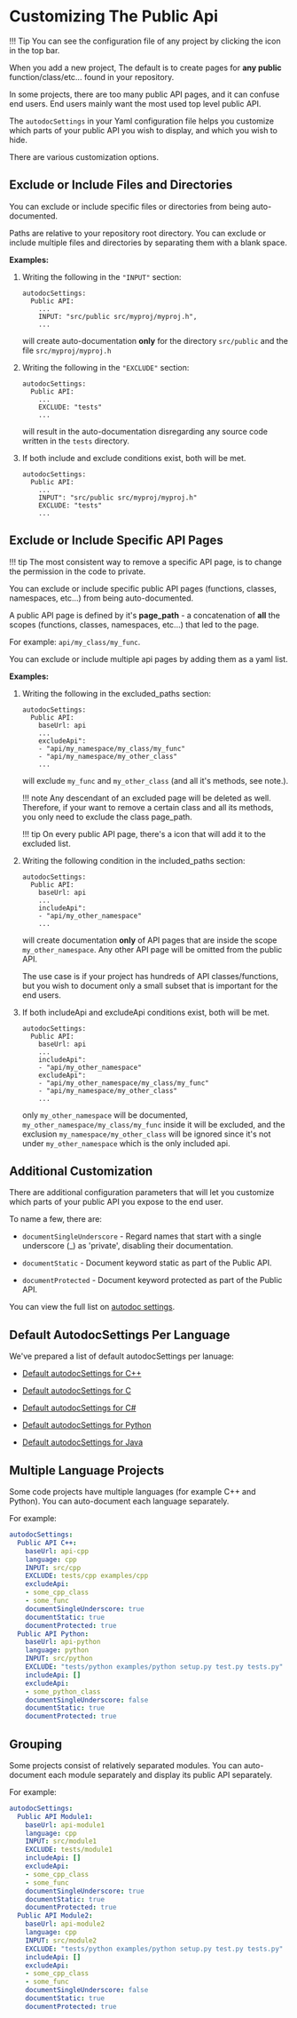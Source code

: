 Customizing The Public Api
=========================

!!! Tip
    You can see the configuration file of any project by clicking the <code><i class="fa fa-wrench"></i></code> icon in the top bar.

When you add a new project, The default is to create pages for **any public** function/class/etc... found in your repository.

In some projects, there are too many public API pages, and it can confuse end users. End users mainly want the most used top level public API.

The `autodocSettings` in your Yaml configuration file helps you customize which parts of your public API you wish to display, and which you wish to hide.

There are various customization options.

Exclude or Include Files and Directories
-------------------------------------
You can exclude or include specific files or directories from being auto-documented.

Paths are relative to your repository root directory. You can exclude or include multiple files and directories by separating them with a blank space.

**Examples:**

1.  Writing the following in the `"INPUT"` section:

        autodocSettings:
          Public API:
            ...
            INPUT: "src/public src/myproj/myproj.h",
            ...

    will create auto-documentation **only** for the directory `src/public` and the file `src/myproj/myproj.h`
    

2.  Writing the following in the `"EXCLUDE"` section:

        autodocSettings:
          Public API:
            ...
            EXCLUDE: "tests"
            ...

    will result in the auto-documentation disregarding any source code written in the `tests` directory.
    
3.  If both include and exclude conditions exist, both will be met.

        autodocSettings:
          Public API:
            ...
            INPUT": "src/public src/myproj/myproj.h"
            EXCLUDE: "tests"
            ...

Exclude or Include Specific API Pages
-------------------------------------

!!! tip
    The most consistent way to remove a specific API page, is to change the permission in the code to private.
    
You can exclude or include specific public API pages (functions, classes, namespaces, etc...) from being auto-documented.

A public API page is defined by it's **page_path** - a concatenation of **all** the scopes (functions, classes, namespaces, etc...) that led to the page. 

For example: `api/my_class/my_func`.

You can exclude or include multiple api pages by adding them as a yaml list. 

**Examples:**

1.  Writing the following in the excluded_paths section:

        autodocSettings:
          Public API:
            baseUrl: api
            ...
            excludeApi":
            - "api/my_namespace/my_class/my_func"
            - "api/my_namespace/my_other_class"
            ...

    will exclude `my_func` and `my_other_class` (and all it's methods, see note.).

    !!! note
        Any descendant of an excluded page will be deleted as well. Therefore, if your want to remove a certain class and all its methods, you only need to exclude the class page_path.

    !!! tip
        On every public API page, there's a <code><i class="fa fa-trash-o"></i></code> icon that will add it to the excluded list.


2.  Writing the following condition in the included_paths section:

        autodocSettings:
          Public API:
            baseUrl: api
            ...
            includeApi":
            - "api/my_other_namespace"
            ...

    will create documentation **only** of API pages that are inside the scope `my_other_namespace`. Any other API page will be omitted from the public API.
    
    The use case is if your project has hundreds of API classes/functions, but you wish to document only a small subset that is important for the end users.

3.  If both includeApi and excludeApi conditions exist, both will be met.

        autodocSettings:
          Public API:
            baseUrl: api
            ...
            includeApi":
            - "api/my_other_namespace"
            excludeApi":
            - "api/my_other_namespace/my_class/my_func"
            - "api/my_namespace/my_other_class"
            ...
    
    only `my_other_namespace` will be documented, `my_other_namespace/my_class/my_func` inside it will be excluded, and the exclusion `my_namespace/my_other_class` will be ignored since it's not under `my_other_namespace` which is the only included api. 
    

Additional Customization
------------------------

There are additional configuration parameters that will let you customize which parts of your public API you expose to the end user.
 
To name a few, there are:

*   `documentSingleUnderscore` - Regard names that start with a single underscore (_) as 'private', disabling their documentation.

*   `documentStatic` - Document keyword static as part of the Public API.

*   `documentProtected` - Document keyword protected as part of the Public API.

You can view the full list on [autodoc settings](https://doxiz.com/doxiz/master/autodoc-settings).

Default AutodocSettings Per Language
------------------------------------

We've prepared a list of default autodocSettings per lanuage:

- [Default autodocSettings for C++](https://doxiz.com/doxiz/master/autodoc-settings/#default-configurations-for-c_1)

- [Default autodocSettings for C](https://doxiz.com/doxiz/master/autodoc-settings/#default-configurations-for-c)

- [Default autodocSettings for C#](https://doxiz.com/doxiz/master/autodoc-settings/#default-configurations-for-c_2)

- [Default autodocSettings for Python](https://doxiz.com/doxiz/master/autodoc-settings/#default-configurations-for-python)

- [Default autodocSettings for Java](https://doxiz.com/doxiz/master/autodoc-settings/#default-configurations-for-java)


Multiple Language Projects
--------------------------

Some code projects have multiple languages (for example C++ and Python). You can auto-document each language separately.

For example:

```yaml
autodocSettings:
  Public API C++:
    baseUrl: api-cpp
    language: cpp
    INPUT: src/cpp
    EXCLUDE: tests/cpp examples/cpp
    excludeApi:
    - some_cpp_class
    - some_func
    documentSingleUnderscore: true
    documentStatic: true
    documentProtected: true
  Public API Python:
    baseUrl: api-python
    language: python
    INPUT: src/python
    EXCLUDE: "tests/python examples/python setup.py test.py tests.py"
    includeApi: []
    excludeApi:
    - some_python_class
    documentSingleUnderscore: false
    documentStatic: true
    documentProtected: true
```

Grouping
--------

Some projects consist of relatively separated modules. You can auto-document each module separately and display its public API separately.

For example:

```yaml
autodocSettings:
  Public API Module1:
    baseUrl: api-module1
    language: cpp
    INPUT: src/module1
    EXCLUDE: tests/module1
    includeApi: []
    excludeApi:
    - some_cpp_class
    - some_func
    documentSingleUnderscore: true
    documentStatic: true
    documentProtected: true
  Public API Module2:
    baseUrl: api-module2
    language: cpp
    INPUT: src/module2
    EXCLUDE: "tests/python examples/python setup.py test.py tests.py"
    includeApi: []
    excludeApi:
    - some_cpp_class
    - some_func
    documentSingleUnderscore: false
    documentStatic: true
    documentProtected: true
```
